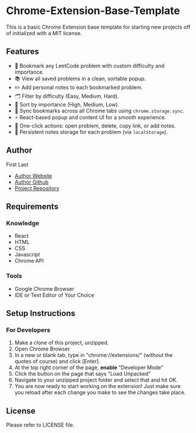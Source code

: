 # Chrome-Extension-Base-Template
This is a basic Chrome Extension base template for starting new projects off of initialized with a MIT license.

## Features

- 🔖 Bookmark any LeetCode problem with custom difficulty and importance.
- 📚 View all saved problems in a clean, sortable popup.
- ✏️ Add personal notes to each bookmarked problem.
- 🗂️ Filter by difficulty (Easy, Medium, Hard).
- 🔼 Sort by importance (High, Medium, Low).
- 🔄 Sync bookmarks across all Chrome tabs using `chrome.storage.sync`.
- ⚡ React-based popup and content UI for a smooth experience.
- 📎 One-click actions: open problem, delete, copy link, or add notes.
- 🧠 Persistent notes storage for each problem (via `localStorage`).


## Author
First Last
- [Author Website]()
- [Author Github]()
- [Project Repository]()

## Requirements
### Knowledge
- React
- HTML
- CSS
- Javascript
- Chrome API
### Tools
- Google Chrome Browser
- IDE or Text Editor of Your Choice

## Setup Instructions
### For Developers
1. Make a clone of this project, unzipped.
2. Open Chrome Browser
3. In a new or blank tab, type in "chrome://extensions/" (without the quotes of course) and click [Enter].
4. At the top right corner of the page, **enable** "Developer Mode"
5. Click the button on the page that says "Load Unpacked"
6. Navigate to your unzipped project folder and select that and hit OK.
7. You are now ready to start working on the extension! Just make sure you reload after each change you make to see the changes take place.

## License
Please refer to LICENSE file.
